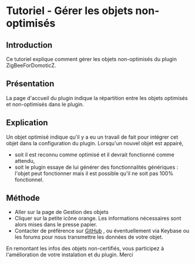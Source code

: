 # Tutoriel - Gérer les objets non-optimisés

## Introduction

Ce tutoriel explique comment gérer les objets non-optimisés du plugin ZigBeeForDomoticZ.

## Présentation

La page d'accueil du plugin indique la répartition entre les objets optimisés et non-optimisés dans le plugin.

## Explication

Un objet optimisé indique qu'il y a eu un travail de fait pour intégrer cet objet dans la configuration du plugin.
Lorsqu'un nouvel objet est appairé,

* soit il est reconnu comme optimisé et il devrait fonctionné comme attendu,
* soit le plugin essaye de lui générer des fonctionnalités génériques : l'objet peut fonctionner mais il est possible qu'il ne soit pas 100% fonctionnel.

## Méthode

* Aller sur la page de Gestion des objets
* Cliquer sur la petite icône orange. Les informations nécessaires sont alors mises dans le presse papier.
* Contacter de préférence sur [GitHub](https://github.com/zigbeefordomoticz/Domoticz-Zigbee/issues/new?assignees=&labels=Device+Integration&template=certified-device-model.md&title=%5BModel+Certification%5D+-+) , ou éventuellement via Keybase ou les forums pour nous transmettre les données de votre objet.

En remontant les infos des objets non-certifiés, vous participez à l'amélioration de votre instalation et du plugin. Merci
